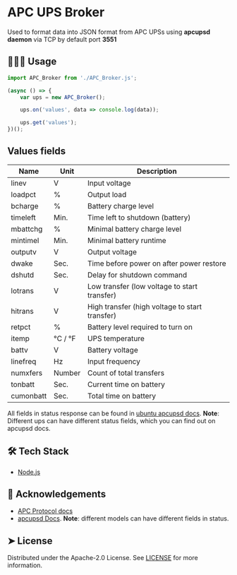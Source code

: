 # APC UPS Broker

Used to format data into JSON format from APC UPSs using **apcupsd daemon** via TCP by default port **3551**

## 🧑🏻‍💻 Usage
```js
import APC_Broker from './APC_Broker.js';

(async () => {
    var ups = new APC_Broker();

    ups.on('values', data => console.log(data));

    ups.get('values');
})();
```

## Values fields
| Name| Unit| Description
| -------- | -------- | -------- |
| linev | V | Input voltage
| loadpct | % | Output load
| bcharge | % | Battery charge level
| timeleft | Min. | Time left to shutdown (battery)
| mbattchg | % | Minimal battery charge level
| mintimel | Min. | Minimal battery runtime
| outputv | V | Output voltage
| dwake | Sec. | Time before power on after power restore
| dshutd | Sec. | Delay for shutdown command
| lotrans | V | Low transfer (low voltage to start transfer)
| hitrans | V | High transfer (high voltage to start transfer)
| retpct | % | Battery level required to turn on
| itemp | °C / °F | UPS temperature
| battv | V | Battery voltage
| linefreq | Hz | Input frequency
| numxfers | Number | Count of total transfers
| tonbatt | Sec. | Current time on battery
| cumonbatt | Sec. | Total time on battery |

All fields in status response can be found in [ubuntu apcupsd docs](https://manpages.ubuntu.com/manpages/bionic/man8/apcaccess.8.html).
**Note**: Different ups can have different status fields, which you can find out on apcupsd docs.

## 🛠️ Tech Stack
- [Node.js](https://nodejs.org/)

## 🙇 Acknowledgements      
- [APC Protocol docs](https://networkupstools.org/protocols/apcsmart.html)
- [apcupsd Docs](https://wiki.debian.org/apcupsd). **Note**: different models can have different fields in status.
        
 
## ➤ License
Distributed under the Apache-2.0 License. See [LICENSE](LICENSE) for more information.
        
